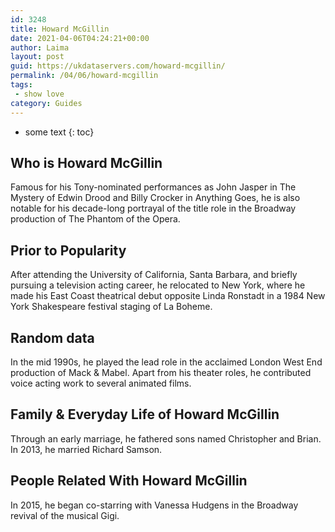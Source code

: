 ```yaml
---
id: 3248
title: Howard McGillin
date: 2021-04-06T04:24:21+00:00
author: Laima
layout: post
guid: https://ukdataservers.com/howard-mcgillin/
permalink: /04/06/howard-mcgillin
tags:
 - show love
category: Guides
---
```


* some text
{: toc}


## Who is Howard McGillin
                  
                  
                  
Famous for his Tony-nominated performances as John Jasper in The Mystery of Edwin Drood and Billy Crocker in Anything Goes, he is also notable for his decade-long portrayal of the title role in the Broadway production of The Phantom of the Opera.
                  
              
            
              
            
                
                
                
## Prior to Popularity
                  
                  
                  
After attending the University of California, Santa Barbara, and briefly pursuing a television acting career, he relocated to New York, where he made his East Coast theatrical debut opposite Linda Ronstadt in a 1984 New York Shakespeare festival staging of La Boheme.
                  
              
            
              
            
                
                
                
## Random data
                  
                  
                  
In the mid 1990s, he played the lead role in the acclaimed London West End production of Mack & Mabel. Apart from his theater roles, he contributed voice acting work to several animated films.
                  
              
            
              
            
                
                
                
## Family & Everyday Life of Howard McGillin
                  
                  
                  
Through an early marriage, he fathered sons named Christopher and Brian. In 2013, he married Richard Samson.
                  
              
            
              
            
                
                
                
## People Related With Howard McGillin
                  
                  
                  
In 2015, he began co-starring with Vanessa Hudgens in the Broadway revival of the musical Gigi.
                  
              
            
              
            
                
              
            
              
              
            
            
              
            
          
          
          